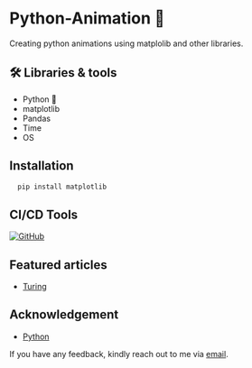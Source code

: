 # Python-Animation 👋
Creating python animations using matplolib and other libraries.


## 🛠 Libraries & tools
- Python 🐍 
- matplotlib
- Pandas
- Time
- OS

## Installation
```bash
  pip install matplotlib
```

## CI/CD Tools

[![GitHub](https://img.shields.io/badge/License-MIT-green.svg)](https://github.com/zenUnicorn/)


## Featured articles

 - [Turing](https://www.educative.io/answers/what-is-regression-in-pycaret)

## Acknowledgement
- [Python](https://python.org/)


If you have any feedback, kindly reach out to me via [email](mailto:iamholumeedey007@gmail.com).
